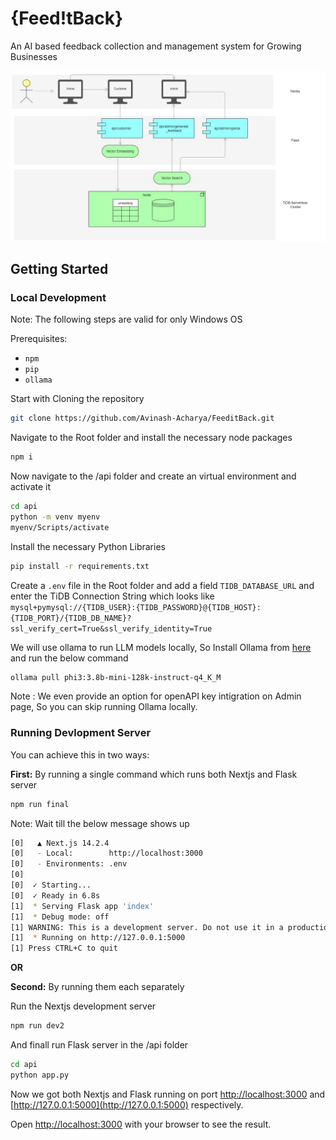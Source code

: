 # {Feed!tBack}

An AI based feedback collection and management system for Growing Businesses

![Process-Flow/Architecture Diagram](TiDB_FeedItBack.jpg)

## Getting Started

### Local Development

Note: The following steps are valid for only Windows OS

Prerequisites:

- `npm`
- `pip`
- `ollama`

Start with Cloning the repository

```bash
git clone https://github.com/Avinash-Acharya/FeeditBack.git
```

Navigate to the Root folder and install the necessary node packages

```bash
npm i
```

Now navigate to the /api folder and create an virtual environment and activate it

```bash
cd api
python -m venv myenv
myenv/Scripts/activate
```

Install the necessary Python Libraries

```bash
pip install -r requirements.txt
```

Create a `.env` file in the Root folder and add a field `TIDB_DATABASE_URL` and enter the TiDB Connection String which looks like `mysql+pymysql://{TIDB_USER}:{TIDB_PASSWORD}@{TIDB_HOST}:{TIDB_PORT}/{TIDB_DB_NAME}?ssl_verify_cert=True&ssl_verify_identity=True`

We will use ollama to run LLM models locally, So Install Ollama from [here](https://ollama.com/) and run the below command

```bash
ollama pull phi3:3.8b-mini-128k-instruct-q4_K_M
```

Note : We even provide an option for openAPI key intigration on Admin page, So you can skip running Ollama locally.

### Running Devlopment Server

You can achieve this in two ways:

**First:**
By running a single command which runs both Nextjs and Flask server

```bash
npm run final
```

Note: Wait till the below message shows up

```bash
[0]   ▲ Next.js 14.2.4
[0]   - Local:        http://localhost:3000
[0]   - Environments: .env
[0]
[0]  ✓ Starting...
[0]  ✓ Ready in 6.8s
[1]  * Serving Flask app 'index'
[1]  * Debug mode: off
[1] WARNING: This is a development server. Do not use it in a production deployment. Use a production WSGI server instead.
[1]  * Running on http://127.0.0.1:5000
[1] Press CTRL+C to quit
```

**OR**

**Second:**
By running them each separately

Run the Nextjs development server

```bash
npm run dev2
```

And finall run Flask server in the /api folder

```bash
cd api
python app.py
```

Now we got both Nextjs and Flask running on port [http://localhost:3000](http://localhost:3000) and [http://127.0.0.1:5000](http://127.0.0.1:5000) respectively.

Open [http://localhost:3000](http://localhost:3000) with your browser to see the result.
